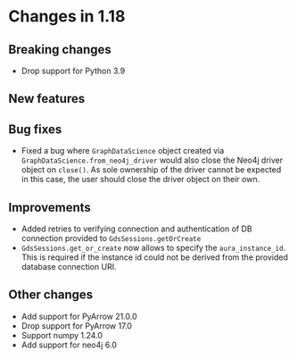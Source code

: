 # Changes in 1.18

## Breaking changes

- Drop support for Python 3.9

## New features

## Bug fixes

- Fixed a bug where `GraphDataScience` object created via `GraphDataScience.from_neo4j_driver` would also close the Neo4j driver object on `close()`. As sole ownership of the driver cannot be expected in this case, the user should close the driver object on their own.

## Improvements

- Added retries to verifying connection and authentication of DB connection provided to `GdsSessions.getOrCreate`
- `GdsSessions.get_or_create` now allows to specify the `aura_instance_id`. This is required if the instance id could not be derived from the provided database connection URI.

## Other changes

- Add support for PyArrow 21.0.0
- Drop support for PyArrow 17.0
- Support numpy 1.24.0
- Add support for neo4j 6.0
